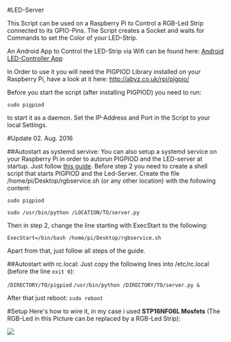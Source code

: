 #LED-Server

This Script can be used on a Raspberry Pi to Control a RGB-Led Strip connected to its GPIO-Pins.
The Script creates a Socket and waits for Commands to set the Color of your LED-Strip.

An Android App to Control the LED-Strip via Wifi can be found here: [Android LED-Controller App](https://github.com/simondankelmann/LED_Controller)

In Order to use it you will need the PIGPIOD Library installed on your Raspberry Pi, have a look at it here:
http://abyz.co.uk/rpi/pigpio/

Before you start the script (after installing PIGPIOD) you need to run:

`sudo pigpiod`

to start it as a daemon.
Set the IP-Address and Port in the Script to your local Settings.



#Update 02. Aug. 2016



##Autostart as systemd servive: 
You can also setup a systemd service on your Raspberry Pi in order to autorun PIGPIOD and the LED-server at startup. Just follow [this guide](http://www.raspberrypi-spy.co.uk/2015/10/how-to-autorun-a-python-script-on-boot-using-systemd/). Before step 2 you need to create a shell script that starts PIGPIOD and the Led-Server. Create the file /home/pi/Desktop/rgbservice.sh (or any other location) with the following content:

`sudo pigpiod`

`sudo /usr/bin/python /LOCATION/TO/server.py`

Then in step 2, change the line starting with ExecStart to the following:

`ExecStart=/bin/bash /home/pi/Desktop/rgbservice.sh`

Apart from that, just follow all steps of the guide.

##Autostart with rc.local:
Just copy the following lines into /etc/rc.local (before the line `exit 0`):

`/DIRECTORY/TO/pigpiod`
`/usr/bin/python /DIRECTORY/TO/server.py &`

After that just reboot:
`sudo reboot`

#Setup
Here's how to wire it, in my case i used **STP16NF06L Mosfets** (The RGB-Led in this Picture can be replaced by a RGB-Led Strip):

![](https://github.com/simondankelmann/LED-Server/blob/master/Server-Setup.png)
